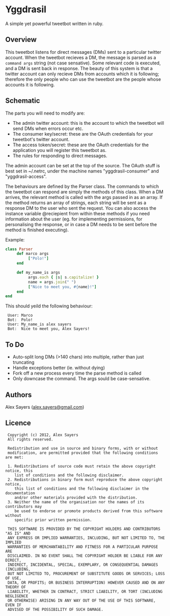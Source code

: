 Yggdrasil
=========

A simple yet powerful tweetbot written in ruby.

Overview
--------

This tweetbot listens for direct messages (DMs) sent to a particular twitter
account. When the tweetbot recieves a DM, the message is parsed as a `command
args` string (not case sensative). Some relevant code is executed, and a DM is
sent back in response. The beauty of this system is that a twitter account can
only recieve DMs from accounts which it is following; therefore the only people
who can use the tweetbot are the people whose accounts it is following.

Schematic
---------

The parts you will need to modify are:

 - The admin twitter account: this is the account to which the tweetbot will
   send DMs when errors occur etc.
 - The consumer key/secret: these are the OAuth credentials for your tweetbot's
   twitter account.
 - The access token/secret: these are the OAuth credentials for the application
   you will register this tweetbot as.
 - The rules for responding to direct messages.

The admin account can be set at the top of the source. The OAuth stuff is best
set in ~/.netrc, under the machine names "yggdrasil-consumer" and
"yggdrasil-access".

The behaviours are defined by the Parser class. The commands to which the
tweetbot can respond are simply the methods of this class. When a DM arrives,
the relevant method is called with the args passed in as an array. If the
method returns an array of strings, each string will be sent as a response DM
to the user who sent the request. You can also access the instance variable
@reciepient from within these methods if you need information about the user
(eg. for implementing permissions, for personalising the response, or in case a
DM needs to be sent before the method is finished executing).

Example:

```ruby
class Parser
     def marco args
          ["Polo!"]
     end

     def my_name_is args
          args.each { |s| s.capitalize! }
          name = args.join(" ")
          ["Nice to meet you, #{name}!"]
     end
end
```

This should yeild the following behaviour:

     User: Marco
     Bot:  Polo!
     User: My_name_is alex sayers
     Bot:  Nice to meet you, Alex Sayers!

To Do
-----

 - Auto-split long DMs (>140 chars) into multiple, rather than just truncating
 - Handle exceptions better (ie. without dying)
 - Fork off a new process every time the parse method is called
 - Only downcase the command. The args sould be case-sensative.

Authors
-------

Alex Sayers (alex.sayers@gmail.com)

Licence
-------

     Copyright (c) 2012, Alex Sayers
     All rights reserved.

     Redistribution and use in source and binary forms, with or without
     modification, are permitted provided that the following conditions are met:

     1. Redistributions of source code must retain the above copyright notice, this
        list of conditions and the following disclaimer.
     2. Redistributions in binary form must reproduce the above copyright notice,
        this list of conditions and the following disclaimer in the documentation
        and/or other materials provided with the distribution.
     3. Neither the name of the organisation nor the names of its contributors may
        be used to endorse or promote products derived from this software without
        specific prior written permission.

     THIS SOFTWARE IS PROVIDED BY THE COPYRIGHT HOLDERS AND CONTRIBUTORS "AS IS" AND
     ANY EXPRESS OR IMPLIED WARRANTIES, INCLUDING, BUT NOT LIMITED TO, THE IMPLIED
     WARRANTIES OF MERCHANTABILITY AND FITNESS FOR A PARTICULAR PURPOSE ARE
     DISCLAIMED. IN NO EVENT SHALL THE COPYRIGHT HOLDER BE LIABLE FOR ANY DIRECT,
     INDIRECT, INCIDENTAL, SPECIAL, EXEMPLARY, OR CONSEQUENTIAL DAMAGES (INCLUDING,
     BUT NOT LIMITED TO, PROCUREMENT OF SUBSTITUTE GOODS OR SERVICES; LOSS OF USE,
     DATA, OR PROFITS; OR BUSINESS INTERRUPTION) HOWEVER CAUSED AND ON ANY THEORY OF
     LIABILITY, WHETHER IN CONTRACT, STRICT LIABILITY, OR TORT (INCLUDING NEGLIGENCE
     OR OTHERWISE) ARISING IN ANY WAY OUT OF THE USE OF THIS SOFTWARE, EVEN IF
     ADVISED OF THE POSSIBILITY OF SUCH DAMAGE.
